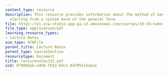 ```yaml
---
content_type: resource
description: This resource provides information about the method of Gaussian elimination,
  starting from a system Ax=b of the general form.
file: https://ol-ocw-studio-app-qa.s3.amazonaws.com/courses/10-34-numerical-methods-applied-to-chemical-engineering-fall-2005/8f9885abe456fb326dc18470551eae2e_lecturenotes122.pdf
file_type: application/pdf
learning_resource_types:
- Lecture Notes
ocw_type: OCWFile
parent_title: Lecture Notes
parent_type: CourseSection
resourcetype: Document
title: lecturenotes122.pdf
uid: 8f9885ab-e456-fb32-6dc1-8470551eae2e
---
```

